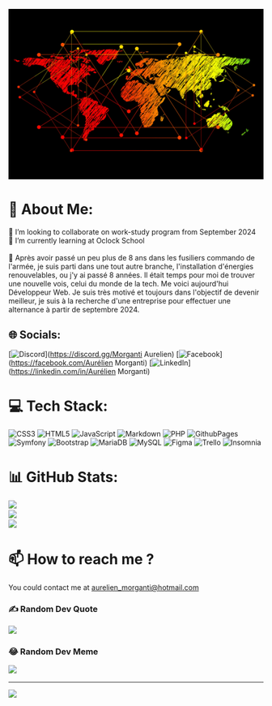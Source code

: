 ![Cover](https://github.com/Morganti-Aurelien/Morganti-Aurelien/blob/main/img/canva-sans-titre-MADQ5MBwzY8.jpg)
# 💫 About Me:
👯 I’m looking to collaborate on work-study program from September 2024<br>🌱 I’m currently learning at Oclock School<br><br>💬 Après avoir passé un peu plus de 8 ans dans les fusiliers commando de l'armée, je suis parti dans une tout autre branche, l'installation d'énergies renouvelables, ou j'y ai passé 8 années. Il était temps pour moi de trouver une nouvelle vois, celui du monde de la tech. Me voici aujourd'hui Développeur Web. Je suis très motivé et toujours dans l'objectif de devenir meilleur, je suis à la recherche d'une entreprise pour effectuer une alternance à partir de septembre 2024.  <br>


## 🌐 Socials:
[![Discord](https://img.shields.io/badge/Discord-%237289DA.svg?logo=discord&logoColor=white)](https://discord.gg/Morganti Aurelien) [![Facebook](https://img.shields.io/badge/Facebook-%231877F2.svg?logo=Facebook&logoColor=white)](https://facebook.com/Aurélien Morganti) [![LinkedIn](https://img.shields.io/badge/LinkedIn-%230077B5.svg?logo=linkedin&logoColor=white)](https://linkedin.com/in/Aurélien Morganti) 

# 💻 Tech Stack:
![CSS3](https://img.shields.io/badge/css3-%231572B6.svg?style=plastic&logo=css3&logoColor=white) ![HTML5](https://img.shields.io/badge/html5-%23E34F26.svg?style=plastic&logo=html5&logoColor=white) ![JavaScript](https://img.shields.io/badge/javascript-%23323330.svg?style=plastic&logo=javascript&logoColor=%23F7DF1E) ![Markdown](https://img.shields.io/badge/markdown-%23000000.svg?style=plastic&logo=markdown&logoColor=white) ![PHP](https://img.shields.io/badge/php-%23777BB4.svg?style=plastic&logo=php&logoColor=white) ![GithubPages](https://img.shields.io/badge/github%20pages-121013?style=plastic&logo=github&logoColor=white) ![Symfony](https://img.shields.io/badge/symfony-%23000000.svg?style=plastic&logo=symfony&logoColor=white) ![Bootstrap](https://img.shields.io/badge/bootstrap-%238511FA.svg?style=plastic&logo=bootstrap&logoColor=white) ![MariaDB](https://img.shields.io/badge/MariaDB-003545?style=plastic&logo=mariadb&logoColor=white) ![MySQL](https://img.shields.io/badge/mysql-%2300000f.svg?style=plastic&logo=mysql&logoColor=white) ![Figma](https://img.shields.io/badge/figma-%23F24E1E.svg?style=plastic&logo=figma&logoColor=white) ![Trello](https://img.shields.io/badge/Trello-%23026AA7.svg?style=plastic&logo=Trello&logoColor=white) ![Insomnia](https://img.shields.io/badge/Insomnia-black?style=plastic&logo=insomnia&logoColor=5849BE)
# 📊 GitHub Stats:
![](https://github-readme-stats.vercel.app/api?username=Morganti-Aurelien&theme=gruvbox&hide_border=false&include_all_commits=true&count_private=false)<br/>
![](https://github-readme-streak-stats.herokuapp.com/?user=Morganti-Aurelien&theme=gruvbox&hide_border=false)<br/>
![](https://github-readme-stats.vercel.app/api/top-langs/?username=Morganti-Aurelien&theme=gruvbox&hide_border=false&include_all_commits=true&count_private=false&layout=compact)
# 📫 How to reach me ?
You could contact me at aurelien_morganti@hotmail.com
### ✍️ Random Dev Quote
![](https://quotes-github-readme.vercel.app/api?type=horizontal&theme=gruvbox)

### 😂 Random Dev Meme
<img src='https://randommeme-five.vercel.app/' style="height: 400px;"/>

---
[![](https://visitcount.itsvg.in/api?id=Morganti-Aurelien&icon=3&color=7)](https://visitcount.itsvg.in)

<!-- Proudly created with GPRM ( https://gprm.itsvg.in ) -->
